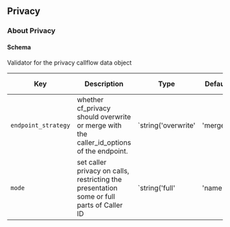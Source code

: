 ## Privacy

### About Privacy

#### Schema

Validator for the privacy callflow data object



Key | Description | Type | Default | Required | Support Level
--- | ----------- | ---- | ------- | -------- | -------------
`endpoint_strategy` | whether cf_privacy should overwrite or merge with the caller_id_options of the endpoint. | `string('overwrite' | 'merge')` | `overwrite` | `false` |  
`mode` | set caller privacy on calls, restricting the presentation some or full parts of Caller ID | `string('full' | 'name' | 'number' | 'yes')` | `full` | `false` |  




